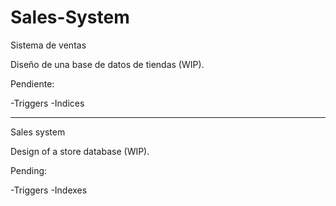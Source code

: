 # Sales-System

Sistema de ventas 

Diseño de una base de datos de tiendas (WIP).

Pendiente: 

-Triggers
-Indices

---------------------------------------------------------------------------------------------------

Sales system 

Design of a store database (WIP).

Pending: 

-Triggers
-Indexes
